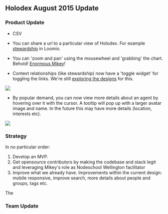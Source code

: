 ## Holodex August 2015 Update




### Product Update

 * CSV

 * You can share a url to a particular view of Holodex. For example [stewardship](http://holodex.enspiral.com/groups/loomio?q%5B0%5D%5Blink%5D=%2FlinkTypes%2Fhas-member&q%5B0%5D%5Bsrc%5D=%2Fgroups%2Floomio&q%5B1%5D%5Blink%5D=%2FlinkTypes%2Fis-subgroup-of&q%5B1%5D%5Bsrc%5D=%2Fgroups%2Floomio&q%5B2%5D%5Blink%5D=%2FlinkTypes%2Fstewards&q%5B2%5D%5Bctx%5D=%2Fgroups%2Floomio&q%5B2%5D%5BshowLink%5D=true) in Loomio.

* You can 'zoom and pan' using the mousewheel and 'grabbing' the chart. Behold! [Enormous Mikey](http://holodex.enspiral.com/people/mikey?v%5B0%5D=-3308&v%5B1%5D=-1851&v%5B2%5D=5.880006065834972)!

* Context relationships (like stewardship) now have a 'toggle widget' for toggling the links. We're still [exploring the designs](https://beta.atomic.io/d/2oKCUOzyYEow) for this.

![](http://i.imgur.com/930gpOt.png)

* By popular demand, you can now view more details about an agent by hovering over it with the cursor. A tooltip will pop up with a larger avatar image and name. In the future this may have more details (location, interests etc). 

![](http://i.imgur.com/0GQGACU.png)


### Strategy

In no particular order:

1. Develop an MVP.
2. Get opensource contributors by making the codebase and stack legit and leveraging Mikey's role as Nodeschool Wellington facilitator
3. Improve what we  already have. Improvements within the current design: mobile responsive, improve search, more details about people and groups, tags etc.

The 


### Team Update


